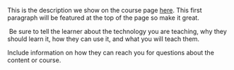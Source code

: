 This is the description we show on the course page [here](https://lab.github.com/cprudhom/first-steps-in-choco-solver). This first paragraph will be featured at the top of the page so make it great.
​

​
Be sure to tell the learner about the technology you are teaching, why they should learn it, how they can use it, and what you will teach them.
​


Include information on how they can reach you for questions about the content or course. 